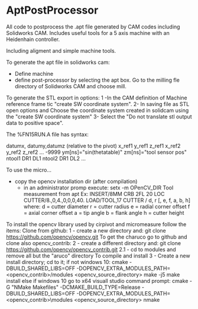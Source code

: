 # AptPostProcessor
All code to postprocess the .apt file generated by CAM codes including Solidworks CAM.  Includes useful tools for a 5 axis machine with an Heidenhain controller.

Including aligment and simple machine tools.

To generate the apt file in solidworks cam:
- Define machine 
- define post-processor by selecting the apt box. Go to the milling fle directory of Solidworks CAM and choose mill.

To generate the STL export in options:
1 -In the CAM definition of Machine reference frame  tic "create SW coordinate system".
2- In saving file as STL open options and Choose the coordinate system created in solidcam using the "create SW coordinate system"
3- Select the "Do not translate stl output data to positive space".

The %FN15RUN.A file has syntax:

datumx, datumy,datumz (relative to the pivot)
x_ref1 y_ref1 z_ref1
x_ref2 y_ref2 z_ref2
...
-9999 ym[ns]="sin(thetatable)"  zm[ns]="tool sensor pos"
ntool1 DR1 DL1
ntool2 DR1 DL2
...

To use the micro...
 - copy the opencv installation dir (after compilation)
	- in an administrator promp execute: setx -m OPenCV_DIR <the instalation directory>
Tool measurement from apt Ex:
INSERT/8MM CRB 2FL 20 LOC
CUTTER/8.,0,4.,0,0,0,40.
LOAD/TOOL,17
CUTTER / d, r [, e, f, a, b, h]
 where:  d = cutter diameter
         r = cutter radius
         e = radial corner offset
         f = axial corner offset
         a = tip angle
         b = flank angle
         h = cutter height


To install the opencv library used by cirpivot and micromeasure follow the items:
Clone from github:
1 -  create a new directory and: git clone https://github.com/opencv/opencv.git
To get the charuco go to github and clone also opencv_contrib:
2 - create a different directory and: git clone https://github.com/opencv/opencv_contrib.git
2.1 - cd to  modules and remove all but the "aruco" directory
To compile and install
3 - Create a new install directory; cd to it;
if not windows 10:
    cmake -DBUILD_SHARED_LIBS=OFF -DOPENCV_EXTRA_MODULES_PATH=<opencv_contrib>/modules <opencv_source_directory>
    make -j5
    make  install
else if windows 10 go to x64 visuall studio command prompt:
    cmake  -G "NMake Makefiles" -DCMAKE_BUILD_TYPE=Release -DBUILD_SHARED_LIBS=OFF -DOPENCV_EXTRA_MODULES_PATH=<opencv_contrib>\modules <opencv_source_directory>
    nmake 
